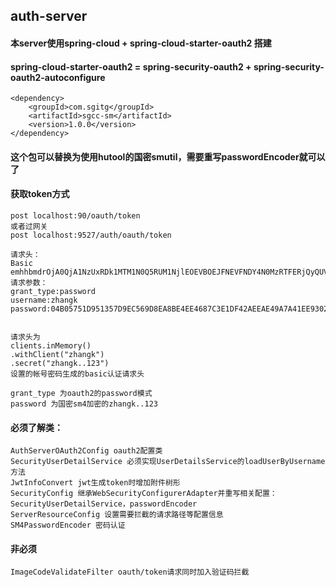 ## auth-server


#### 本server使用spring-cloud + spring-cloud-starter-oauth2 搭建
#### spring-cloud-starter-oauth2 = spring-security-oauth2 + spring-security-oauth2-autoconfigure
```
<dependency>
    <groupId>com.sgitg</groupId>
    <artifactId>sgcc-sm</artifactId>
    <version>1.0.0</version>
</dependency>
```
#### 这个包可以替换为使用hutool的国密smutil，需要重写passwordEncoder就可以了
#### 获取token方式
```
post localhost:90/oauth/token 
或者过网关
post localhost:9527/auth/oauth/token

请求头：
Basic emhhbmdrOjA0QjA1NzUxRDk1MTM1N0Q5RUM1NjlEOEVBOEJFNEVFNDY4N0MzRTFERjQyQUVFQUU0OUE3QTQxRUU5MzAyNzkzNDVFMkYzQUVFRkY3MzUyNTQ0Q0RBMTRFM0M3Q0QwMkRGMjUxNzlENDVCM0QxMkI5NDQ0RkFGODIwNTdERDlBN0YzQUI2NUJBNDE0NUMyMjFGMDI5RDhDNkQ3NjRGNDBFQjhBNkQ1M0VEODQ1QUE0Njg3OTAxQ0E5NjAyOTRFNjA1RENERTA5REFFMzJERTk0QTI2OTAxMg==
请求参数：
grant_type:password
username:zhangk
password:04B05751D951357D9EC569D8EA8BE4EE4687C3E1DF42AEEAE49A7A41EE930279345E2F3AEEFF7352544CDA14E3C7CD02DF25179D45B3D12B9444FAF82057DD9A7F3AB65BA4145C221F029D8C6D764F40EB8A6D53ED845AA4687901CA960294E605DCDE09DAE32DE94A269012


请求头为
clients.inMemory()
.withClient("zhangk")
.secret("zhangk..123")
设置的帐号密码生成的basic认证请求头

grant_type 为oauth2的password模式
password 为国密sm4加密的zhangk..123

```

#### 必须了解类：
```
AuthServerOAuth2Config oauth2配置类
SecurityUserDetailService 必须实现UserDetailsService的loadUserByUsername方法
JwtInfoConvert jwt生成token时增加附件树形
SecurityConfig 继承WebSecurityConfigurerAdapter并重写相关配置：SecurityUserDetailService，passwordEncoder
ServerResourceConfig 设置需要拦截的请求路径等配置信息
SM4PasswordEncoder 密码认证
```

#### 非必须
```
ImageCodeValidateFilter oauth/token请求同时加入验证码拦截
```